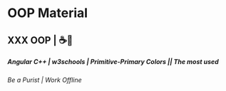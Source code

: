 # OOP Material
## XXX OOP | ☕🍕
##### Angular C++ | w3schools | Primitive-Primary Colors || The most used
###### Be a Purist | Work Offline
